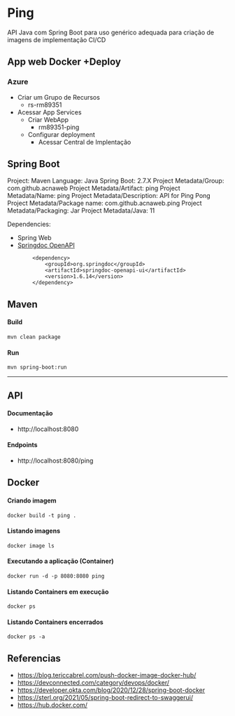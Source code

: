 # Ping

API Java com Spring Boot para uso genérico adequada para criação de imagens de implementação CI/CD


## App web  Docker +Deploy


### Azure

- Criar um Grupo de Recursos
	- rs-rm89351
- Acessar App Services
	- Criar WebApp
		- rm89351-ping
	- Configurar deployment
		- Acessar Central de Implentação
		

## Spring Boot

Project: Maven
Language: Java
Spring Boot: 2.7.X
Project Metadata/Group: com.github.acnaweb
Project Metadata/Artifact: ping
Project Metadata/Name: ping
Project Metadata/Description: API for Ping Pong
Project Metadata/Package name: com.github.acnaweb.ping
Project Metadata/Packaging: Jar
Project Metadata/Java: 11 


Dependencies:
- Spring Web
- [Springdoc OpenAPI](https://springdoc.org/)
```
		<dependency>
			<groupId>org.springdoc</groupId>
			<artifactId>springdoc-openapi-ui</artifactId>
			<version>1.6.14</version>
		</dependency>
```

## Maven

#### Build

```
mvn clean package
```

#### Run  

```
mvn spring-boot:run
```

----
## API 


#### Documentação

- http://localhost:8080

#### Endpoints
- http://localhost:8080/ping


## Docker

#### Criando imagem
```
docker build -t ping .
``` 

#### Listando imagens

```
docker image ls
```

#### Executando a aplicação (Container)

```
docker run -d -p 8080:8080 ping
```

#### Listando Containers em execução

```
docker ps
```

#### Listando Containers encerrados

```
docker ps -a
```


## Referencias

- https://blog.tericcabrel.com/push-docker-image-docker-hub/
- https://devconnected.com/category/devops/docker/
- https://developer.okta.com/blog/2020/12/28/spring-boot-docker
- https://sterl.org/2021/05/spring-boot-redirect-to-swaggerui/
- https://hub.docker.com/